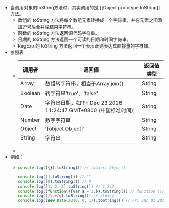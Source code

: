 - 当调用对象的toString方法时，其实调用的是 [[Object.prototype.toString]] 方法。
	- 数组的 toString 方法将每个数组元素转换成一个字符串，并在元素之间添加逗号后合并成结果字符串。
	- 函数的 toString 方法返回源代码字符串。
	- 日期的 toString 方法返回一个可读的日期和时间字符串。
	- RegExp 的 toString 方法返回一个表示正则表达式直接量的字符串。
- 参照表
	- | 调用者 | 返回值 | 返回值类型 |
	  | ---- | ---- | ---- |
	  | Array | 数组转字符串，相当于Array.join() | String |
	  | Boolean | 转字符串'true'、'false' | String |
	  | Date | 字符串日期，如'Fri Dec 23 2016 11:24:47 GMT+0800 (中国标准时间)' | String |
	  | Number | 数字字符串 | String |
	  | Object | '[object Object]' | String |
	  | String | 字符串 | String |
	-
- 例如：
	- ```js
	  console.log(({}).toString()) // [object Object]
	  
	  console.log([].toString()) // ""
	  console.log([0].toString()) // 0
	  console.log([1, 2, 3].toString()) // 1,2,3
	  console.log((function(){var a = 1;}).toString()) // function (){var a = 1;}
	  console.log((/\d+/g).toString()) // /\d+/g
	  console.log((new Date(2010, 0, 1)).toString()) // Fri Jan 01 2010 00:00:00 GMT+0800 (CST)
	  ```